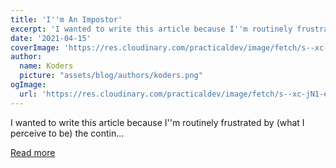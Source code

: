 ```yaml
---
title: 'I''m An Impostor'
excerpt: 'I wanted to write this article because I''m routinely frustrated by (what I perceive to be) the contin...'
date: '2021-04-15'
coverImage: 'https://res.cloudinary.com/practicaldev/image/fetch/s--xc-jN1-e--/c_imagga_scale,f_auto,fl_progressive,h_420,q_auto,w_1000/https://dev-to-uploads.s3.amazonaws.com/uploads/articles/tbgj11y2p0jxeyu3wg5m.png'
author:
  name: Koders
  picture: "assets/blog/authors/koders.png"
ogImage:
  url: 'https://res.cloudinary.com/practicaldev/image/fetch/s--xc-jN1-e--/c_imagga_scale,f_auto,fl_progressive,h_420,q_auto,w_1000/https://dev-to-uploads.s3.amazonaws.com/uploads/articles/tbgj11y2p0jxeyu3wg5m.png'
---
```


I wanted to write this article because I''m routinely frustrated by (what I perceive to be) the contin...

[Read more](https://dev.to/bytebodger/i-m-an-impostor-5f7f)
